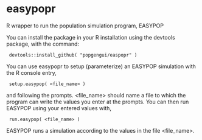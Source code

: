 # easypopr
R wrapper to run the population simulation program, EASYPOP

You can install the package in your R installation using the devtools package, with the command: 

     devtools::install_github( "popgengui/easpopr" )


You can use easypopr to setup (parameterize) an EASYPOP simulation with the R console entry,
     
     setup.easypop( <file_name> )

and following the prompts.  <file_name> should name a file to which the program can write the values you enter at the prompts.   You can then run EASYPOP using your entered values with, 

     run.easypop( <file_name> )

EASYPOP runs a simulation according to the values in the file <file_name>.


